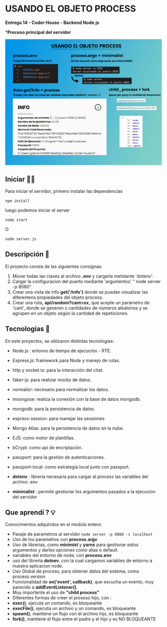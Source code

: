 ﻿  

# USANDO EL OBJETO PROCESS

  

**Entrega 14 - Coder House - Backend Node.js**

  

***Proceso principal del servidor**

  

  

![Preview](./preview.jpg)

  

  

## Iniciar 🐱‍🏍

  

Para iniciar el servidor, primero instalar las dependencias

  
  

	npm install

  

  

luego podemos iniciar el server

  

  

	node start

  

O

  

	node server.js

  

  

## Descripción 📑

  

El proyecto consta de las siguientes consignas:

  

  

1. Mover todas las claves al archivo **.env** y cargarla metidante 'dotenv'.
2. Cargar la configuracion del puerto mediante 'argumentos' " node server -p 8080".
3. Crear una vista de info **get('/info')** donde se puedan visualizar las diferentens propiedades del objeto process.
4. Crear una ruta, **api/random?cant=xx**, que acepte un parámetro de 'cant', donde se generen x cantidades de números aleatorios y se agrupen en un objeto según la cantidad de repeticiones.

  

  

  

## Tecnologías 💾

  

En este proyectos, se utilizaron distintas tecnologías:

  

  

- Node.js : entorno de tiempo de ejecución - RTE.

  

- Express.js: framework para Node y manejo de rutas.

  

- http y socket.io: para la interacción del chat.

  

- faker-js: para realizar mocks de datos.

  

- normalizr: necesario para normalizar los datos.

  

- moongose: realiza la conexión con la base de datos mongodb.

  

- mongodb: para la persistencia de datos.

  

-  express-session: para manejar las sessiones

  

-  Mongo Atlas: para la persistencia de datos en la nube.
- EJS: como motor de plantillas.
- bCrypt: como api de encriptación.
- passport: para la gestión de autenticaciones.
- passport-local: como estrategia local junto con passport.
- **dotenv** : libreria necesaria para cargar al process las variables del archivo .env
- **minimalist** : permite gestionar los argumentos pasados a la ejecucion del servidor

  

## Que aprendí ? 💡

  

Conocimientos adquiridos en el modulo entero.

- Pasaje de parametros al servidor
 `node server -p 8080 -s localhost`
- Uso de los parametros con **process.argv**
- Uso de librerias, como **minimist** y **yarns** para gestionar estos argumentos y darles opciones como alias o default.
- variables del entorno de node, con **process.env**
- uso del libreria **dotnev**, con la cual cargamos variables de entorno a nuestra aplicacion node.
- Uso Global de process, para obtener datos del sistema, como process.version
- Funcionalidad de **on('event', callback)**, que escucha un evento, muy parecido a **addEventListener()**.
- Muy importente el uso de **"child process"**
- Diferentes formas de creer el proseso hijo, con :
- **exec()**, ejecuta un comando, es  bloqueante
- **execFile()**, ejecuta un archivo y un comando, es bloqueante
- **spawn()**, mantiene un flujo con el archivo hijo, es bloqueante
- **fork()**, mantiene el flujo entre el padre y el hijo y es NO BLOQUEANTE